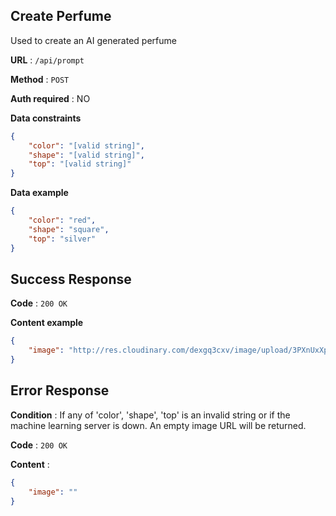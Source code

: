 ## Create Perfume

Used to create an AI generated perfume

**URL** : `/api/prompt`

**Method** : `POST`

**Auth required** : NO

**Data constraints**

```json
{
    "color": "[valid string]",
    "shape": "[valid string]",
	"top": "[valid string]"
}
```

**Data example**

```json
{
    "color": "red",
    "shape": "square",
	"top": "silver"
}
```

## Success Response

**Code** : `200 OK`

**Content example**

```json
{
    "image": "http://res.cloudinary.com/dexgq3cxv/image/upload/3PXnUxXpf3gaRgJnYTi8XZ"
}
```

## Error Response

**Condition** : If any of 'color', 'shape', 'top' is an invalid string or if the machine learning server is down. An empty image URL will be returned.

**Code** : `200 OK`

**Content** :

```json
{
    "image": ""
}
```